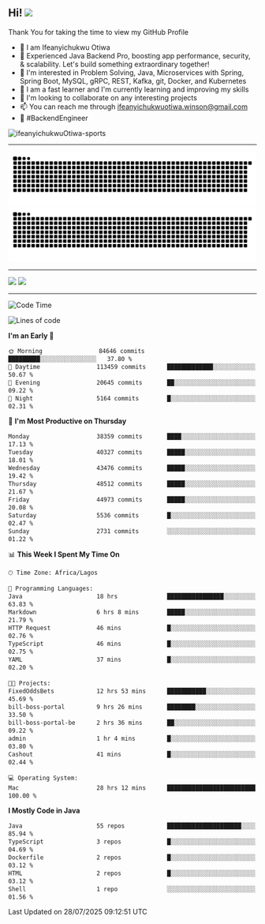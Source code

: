 <!-- BLOG-POST-LIST:START --><!-- BLOG-POST-LIST:END -->

## Hi! <img src="https://media.giphy.com/media/hvRJCLFzcasrR4ia7z/giphy.gif" width="4%"> 

Thank You for taking the time to view my GitHub Profile

- 👋 I am Ifeanyichukwu Otiwa
- 🚀 Experienced Java Backend Pro, boosting app performance, security, & scalability. Let's build something extraordinary together!
- 👀 I'm interested in Problem Solving, Java, Microservices with Spring, Spring Boot, MySQL, gRPC, REST, Kafka, git, Docker, and Kubernetes
- 🌱 I am a fast learner and I'm currently learning and improving my skills
- 💞️ I'm looking to collaborate on any interesting projects
- 📫 You can reach me through ifeanyichukwuotiwa.winson@gmail.com
- 🚀 #BackendEngineer

<p align="left" marginTop="10px"> <img src="https://komarev.com/ghpvc/?username=ifeanyichukwuOtiwa-sports&label=Profile%20views&color=0e75b6&style=for-the-badge" alt="ifeanyichukwuOtiwa-sports" /> </p>

***

<!--🐍📈SNAKEGRAPH / 🌐WEBSITE: https://github.com/Platane/snk -->
![github contribution grid snake animation](https://raw.githubusercontent.com/ifeanyichukwuOtiwa-sports/ifeanyichukwuOtiwa-sports/output/github-contribution-grid-snake-dark.svg#gh-dark-mode-only)![github contribution grid snake animation](https://raw.githubusercontent.com/ifeanyichukwuOtiwa-sports/ifeanyichukwuOtiwa-sports/output/github-contribution-grid-snake.svg#gh-light-mode-only)

***

<p float="left">
  <img float="left" src="https://github-readme-stats.vercel.app/api?username=ifeanyichukwuOtiwa-sports&count_private=true&include_all_commits=true&theme=react&show_icons=true" />
  <img float="right" src="https://github-readme-stats.vercel.app/api/top-langs/?username=ifeanyichukwuOtiwa-sports&layout=compact&show_icons=true&theme=react" /> 
</p>

***



<!--START_SECTION:waka-->
![Code Time](http://img.shields.io/badge/Code%20Time-4%2C011%20hrs%2058%20mins-blue)

![Lines of code](https://img.shields.io/badge/From%20Hello%20World%20I%27ve%20Written-60.6%20million%20lines%20of%20code-blue)

**I'm an Early 🐤** 

```text
🌞 Morning                84646 commits       █████████░░░░░░░░░░░░░░░░   37.80 % 
🌆 Daytime                113459 commits      █████████████░░░░░░░░░░░░   50.67 % 
🌃 Evening                20645 commits       ██░░░░░░░░░░░░░░░░░░░░░░░   09.22 % 
🌙 Night                  5164 commits        █░░░░░░░░░░░░░░░░░░░░░░░░   02.31 % 
```
📅 **I'm Most Productive on Thursday** 

```text
Monday                   38359 commits       ████░░░░░░░░░░░░░░░░░░░░░   17.13 % 
Tuesday                  40327 commits       █████░░░░░░░░░░░░░░░░░░░░   18.01 % 
Wednesday                43476 commits       █████░░░░░░░░░░░░░░░░░░░░   19.42 % 
Thursday                 48512 commits       █████░░░░░░░░░░░░░░░░░░░░   21.67 % 
Friday                   44973 commits       █████░░░░░░░░░░░░░░░░░░░░   20.08 % 
Saturday                 5536 commits        █░░░░░░░░░░░░░░░░░░░░░░░░   02.47 % 
Sunday                   2731 commits        ░░░░░░░░░░░░░░░░░░░░░░░░░   01.22 % 
```


📊 **This Week I Spent My Time On** 

```text
🕑︎ Time Zone: Africa/Lagos

💬 Programming Languages: 
Java                     18 hrs              ████████████████░░░░░░░░░   63.83 % 
Markdown                 6 hrs 8 mins        █████░░░░░░░░░░░░░░░░░░░░   21.79 % 
HTTP Request             46 mins             █░░░░░░░░░░░░░░░░░░░░░░░░   02.76 % 
TypeScript               46 mins             █░░░░░░░░░░░░░░░░░░░░░░░░   02.75 % 
YAML                     37 mins             █░░░░░░░░░░░░░░░░░░░░░░░░   02.20 % 

🐱‍💻 Projects: 
FixedOddsBets            12 hrs 53 mins      ███████████░░░░░░░░░░░░░░   45.69 % 
bill-boss-portal         9 hrs 26 mins       ████████░░░░░░░░░░░░░░░░░   33.50 % 
bill-boss-portal-be      2 hrs 36 mins       ██░░░░░░░░░░░░░░░░░░░░░░░   09.22 % 
admin                    1 hr 4 mins         █░░░░░░░░░░░░░░░░░░░░░░░░   03.80 % 
Cashout                  41 mins             █░░░░░░░░░░░░░░░░░░░░░░░░   02.44 % 

💻 Operating System: 
Mac                      28 hrs 12 mins      █████████████████████████   100.00 % 
```

**I Mostly Code in Java** 

```text
Java                     55 repos            █████████████████████░░░░   85.94 % 
TypeScript               3 repos             █░░░░░░░░░░░░░░░░░░░░░░░░   04.69 % 
Dockerfile               2 repos             █░░░░░░░░░░░░░░░░░░░░░░░░   03.12 % 
HTML                     2 repos             █░░░░░░░░░░░░░░░░░░░░░░░░   03.12 % 
Shell                    1 repo              ░░░░░░░░░░░░░░░░░░░░░░░░░   01.56 % 
```




 Last Updated on 28/07/2025 09:12:51 UTC
<!--END_SECTION:waka-->

<!--
<p align="center">
![trophy](https://github-profile-trophy.vercel.app/?username=ifeanyichukwuOtiwa-sports&theme=onedark) (https://github.com/ryo-ma/github-profile-trophy)
</p>
-->

<!---
ifeanyi-otiwa/ifeanyi-otiwa is a ✨ special ✨ repository because its `README.md` (this file) appears on your GitHub profile.
You can click the Preview link to take a look at your changes.
--->
